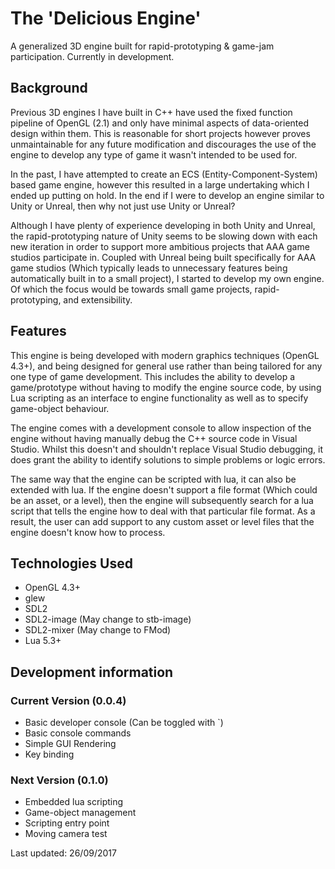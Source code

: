 # The 'Delicious Engine'
A generalized 3D engine built for rapid-prototyping & game-jam participation. Currently in development.

## Background
Previous 3D engines I have built in C++ have used the fixed function pipeline of OpenGL (2.1) and only have minimal aspects of data-oriented design within them. This is reasonable for short projects however proves unmaintainable for any future modification and discourages the use of the engine to develop any type of game it wasn't intended to be used for.

In the past, I have attempted to create an ECS (Entity-Component-System) based game engine, however this resulted in a large undertaking which I ended up putting on hold. In the end if I were to develop an engine similar to Unity or Unreal, then why not just use Unity or Unreal?

Although I have plenty of experience developing in both Unity and Unreal, the rapid-prototyping nature of Unity seems to be slowing down with each new iteration in order to support more ambitious projects that AAA game studios participate in. Coupled with Unreal being built specifically for AAA game studios (Which typically leads to unnecessary features being automatically built in to a small project), I started to develop my own engine. Of which the focus would be towards small game projects, rapid-prototyping, and extensibility.

## Features
This engine is being developed with modern graphics techniques (OpenGL 4.3+), and being designed for general use rather than being tailored for any one type of game development. This includes the ability to develop a game/prototype without having to modify the engine source code, by using Lua scripting as an interface to engine functionality as well as to specify game-object behaviour.

The engine comes with a development console to allow inspection of the engine without having manually debug the C++ source code in Visual Studio. Whilst this doesn't and shouldn't replace Visual Studio debugging, it does grant the ability to identify solutions to simple problems or logic errors.

The same way that the engine can be scripted with lua, it can also be extended with lua. If the engine doesn't support a file format (Which could be an asset, or a level), then the engine will subsequently search for a lua script that tells the engine how to deal with that particular file format. As a result, the user can add support to any custom asset or level files that the engine doesn't know how to process.

## Technologies Used
- OpenGL 4.3+
- glew
- SDL2
- SDL2-image (May change to stb-image)
- SDL2-mixer (May change to FMod)
- Lua 5.3+

## Development information

### Current Version (0.0.4)
- Basic developer console (Can be toggled with `)
- Basic console commands
- Simple GUI Rendering
- Key binding

### Next Version (0.1.0)
- Embedded lua scripting
- Game-object management
- Scripting entry point
- Moving camera test

Last updated: 26/09/2017
